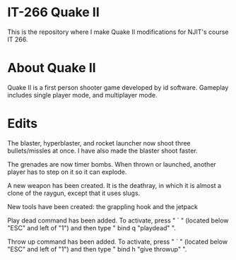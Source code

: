 IT-266 Quake II
===============
This is the repository where I make Quake II modifications for NJIT's course IT 266.

About Quake II
==============
Quake II is a first person shooter game developed by id software. Gameplay includes single player mode, and multiplayer mode.

Edits
=====
The blaster, hyperblaster, and rocket launcher now shoot three bullets/missles at once. I have also made the blaster shoot faster.

The grenades are now timer bombs. When thrown or launched, another player has to step on it so it can explode.

A new weapon has been created. It is the deathray, in which it is almost a clone of the raygun, except that it uses slugs.

New tools have been created: the grappling hook and the jetpack

Play dead command has been added. To activate, press " ` " (located below "ESC" and left of "1") and then type " bind q "playdead" ".

Throw up command has been added. To activate, press " ` " (located below "ESC" and left of "1") and then type " bind h "give throwup" ".
